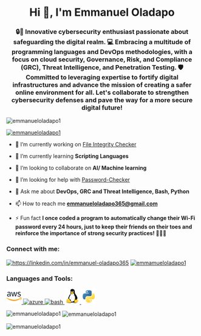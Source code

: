 <h1 align="center">Hi 👋, I'm Emmanuel Oladapo</h1>
<h3 align="center">🔒🚀 Innovative cybersecurity enthusiast passionate about safeguarding the digital realm. 💻 Embracing a multitude of programming languages and DevOps methodologies, with a focus on cloud security, Governance, Risk, and Compliance (GRC), Threat Intelligence, and Penetration Testing. 🛡️ Committed to leveraging expertise to fortify digital infrastructures and advance the mission of creating a safer online environment for all. Let's collaborate to strengthen cybersecurity defenses and pave the way for a more secure digital future!</h3>

<p align="left"> <img src="https://komarev.com/ghpvc/?username=emmanueloladapo1&label=Profile%20views&color=0e75b6&style=flat" alt="emmanueloladapo1" /> </p>

<p align="left"> <a href="https://github.com/ryo-ma/github-profile-trophy"><img src="https://github-profile-trophy.vercel.app/?username=emmanueloladapo1" alt="emmanueloladapo1" /></a> </p>

- 🔭 I’m currently working on [File Integrity Checker](https://github.com/EmmanuelOladapo1/File-Integrity-Checker.git)

- 🌱 I’m currently learning **Scripting Languages**

- 👯 I’m looking to collaborate on **AI/ Machine learning**

- 🤝 I’m looking for help with [Password-Checker](https://github.com/EmmanuelOladapo1/PasswordCracker.git)

- 💬 Ask me about **DevOps, GRC and Threat Intelligence, Bash, Python**

- 📫 How to reach me **emmanueloladapo365@gmail.com**

- ⚡ Fun fact **I once coded a program to automatically change their Wi-Fi password every 24 hours, just to keep their friends on their toes and reinforce the importance of strong security practices! 🤖🔐💡**

<h3 align="left">Connect with me:</h3>
<p align="left">
<a href="https://linkedin.com/in/https://linkedin.com/in/emmanuel-oladapo365" target="blank"><img align="center" src="https://raw.githubusercontent.com/rahuldkjain/github-profile-readme-generator/master/src/images/icons/Social/linked-in-alt.svg" alt="https://linkedin.com/in/emmanuel-oladapo365" height="30" width="40" /></a>
<a href="https://www.leetcode.com/emmamueloladapo1" target="blank"><img align="center" src="https://raw.githubusercontent.com/rahuldkjain/github-profile-readme-generator/master/src/images/icons/Social/leet-code.svg" alt="emmamueloladapo1" height="30" width="40" /></a>
</p>

<h3 align="left">Languages and Tools:</h3>
<p align="left"> <a href="https://aws.amazon.com" target="_blank" rel="noreferrer"> <img src="https://raw.githubusercontent.com/devicons/devicon/master/icons/amazonwebservices/amazonwebservices-original-wordmark.svg" alt="aws" width="40" height="40"/> </a> <a href="https://azure.microsoft.com/en-in/" target="_blank" rel="noreferrer"> <img src="https://www.vectorlogo.zone/logos/microsoft_azure/microsoft_azure-icon.svg" alt="azure" width="40" height="40"/> </a> <a href="https://www.gnu.org/software/bash/" target="_blank" rel="noreferrer"> <img src="https://www.vectorlogo.zone/logos/gnu_bash/gnu_bash-icon.svg" alt="bash" width="40" height="40"/> </a> <a href="https://www.linux.org/" target="_blank" rel="noreferrer"> <img src="https://raw.githubusercontent.com/devicons/devicon/master/icons/linux/linux-original.svg" alt="linux" width="40" height="40"/> </a> <a href="https://www.python.org" target="_blank" rel="noreferrer"> <img src="https://raw.githubusercontent.com/devicons/devicon/master/icons/python/python-original.svg" alt="python" width="40" height="40"/> </a> </p>

<p><img align="left" src="https://github-readme-stats.vercel.app/api/top-langs?username=emmanueloladapo1&show_icons=true&locale=en&layout=compact" alt="emmanueloladapo1" /></p>

<p>&nbsp;<img align="center" src="https://github-readme-stats.vercel.app/api?username=emmanueloladapo1&show_icons=true&locale=en" alt="emmanueloladapo1" /></p>

<p><img align="center" src="https://github-readme-streak-stats.herokuapp.com/?user=emmanueloladapo1&" alt="emmanueloladapo1" /></p>



